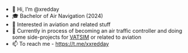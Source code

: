 - 👋 Hi, I’m @xredday
- 🎓 Bachelor of Air Navigation (2024)
- 👀 Interested in aviation and related stuff
- 🌱 Currently in process of becoming an air traffic controller and doing some side-projects for [VATSIM](https://vatsim.net) or related to aviation
- 📫 To reach me - https://t.me/xxredday
